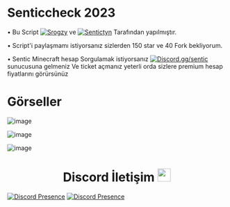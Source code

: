 # Senticcheck 2023

 • Bu Script [![Srogzy](Srogzy)](https://discord.com/users/592093326170390559) ve [![Sentictyn](SenticTyn)](https://discord.com/users/513053333011824651)   Tarafından yapılmıştır. 

• Script'i paylaşmamı istiyorsanız sizlerden 150 star ve 40 Fork bekliyorum.

• Sentic Minecraft hesap Sorgulamak istiyorsanız [![Discord.gg/sentic](Srogzy)](https://discord.gg/sentic) sunucusuna gelmeniz Ve ticket açmanız yeterli orda sizlere premium hesap fiyatlarını görürsünüz 

# Görseller

![image](https://user-images.githubusercontent.com/75100049/219020987-d61b530c-e73f-4024-a89e-0c3313e4554e.png)

![image](https://user-images.githubusercontent.com/75100049/219021119-e444d3d9-caec-47a3-bd7f-aa9e69eef44e.png)

![image](https://user-images.githubusercontent.com/75100049/219022733-e769cc53-5b81-4b3f-bcd4-6eeb5b0e4ef9.png)


<h1 align="center">Discord İletişim <img src="https://raw.githubusercontent.com/iampavangandhi/iampavangandhi/master/gifs/Hi.gif" width="30px"> </h1>

[![Discord Presence](https://lanyard-profile-readme.vercel.app/api/592093326170390559?hideDiscrim=true)](https://discord.com/users/592093326170390559)
[![Discord Presence](https://lanyard-profile-readme.vercel.app/api/513053333011824651?hideDiscrim=true)](https://discord.com/users/513053333011824651)
